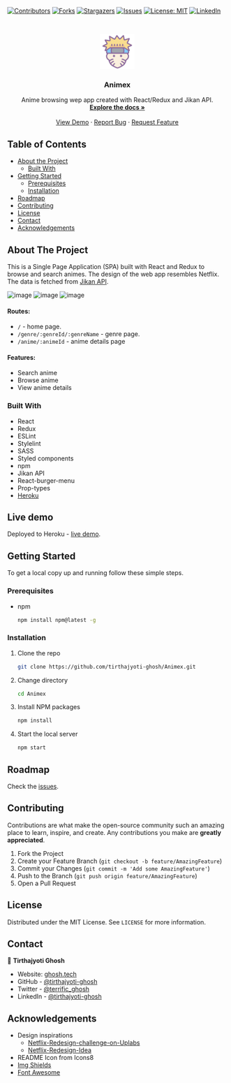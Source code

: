 <!--
*** Thanks for checking out this README Template. If you have a suggestion that would
*** make this better, please fork the repo and create a pull request or simply open
*** an issue with the tag "enhancement".
*** Thanks again! Now go create something AMAZING! :D
-->





<!-- PROJECT SHIELDS -->
<!--
*** I'm using markdown "reference style" links for readability.
*** Reference links are enclosed in brackets [ ] instead of parentheses ( ).
*** See the bottom of this document for the declaration of the reference variables
*** for contributors-url, forks-url, etc. This is an optional, concise syntax you may use.
*** https://www.markdownguide.org/basic-syntax/#reference-style-links
-->
[![Contributors][contributors-shield]][contributors-url]
[![Forks][forks-shield]][forks-url]
[![Stargazers][stars-shield]][stars-url]
[![Issues][issues-shield]][issues-url]
[![License: MIT][license-shield]][license-url]
[![LinkedIn][linkedin-shield]][linkedin-url]



<!-- PROJECT LOGO -->
<br />
<p align="center">
  <a href="https://github.com/tirthajyoti-ghosh/react-redux-capstone">
    <img src="./public/naruto.png" alt="Logo" width="80" height="80">
  </a>

  <h3 align="center">Animex</h3>

  <p align="center">
    Anime browsing wep app created with React/Redux and Jikan API.
    <br />
    <a href="https://github.com/tirthajyoti-ghosh/react-redux-capstone"><strong>Explore the docs »</strong></a>
    <br />
    <br />
    <a href="https://tg-animex.herokuapp.com/">View Demo</a>
    ·
    <a href="https://github.com/tirthajyoti-ghosh/react-redux-capstone/issues">Report Bug</a>
    ·
    <a href="https://github.com/tirthajyoti-ghosh/react-redux-capstone/issues">Request Feature</a>
  </p>
</p>

<!-- TABLE OF CONTENTS -->
## Table of Contents

* [About the Project](#about-the-project)
  * [Built With](#built-with)
* [Getting Started](#getting-started)
  * [Prerequisites](#prerequisites)
  * [Installation](#installation)
* [Roadmap](#roadmap)
* [Contributing](#contributing)
* [License](#license)
* [Contact](#contact)
* [Acknowledgements](#acknowledgements)

<!-- ABOUT THE PROJECT -->
## About The Project

This is a Single Page Application (SPA) built with React and Redux to browse and search animes. The design of the web app resembles Netflix. The data is fetched from [Jikan API](https://jikan.docs.apiary.io/#).

![image](https://user-images.githubusercontent.com/57726348/100578687-ce5eb400-3308-11eb-9746-1bd37d560d21.png)
![image](https://user-images.githubusercontent.com/57726348/97852749-295ab680-1d1d-11eb-9d6b-98a359508aaa.png)
![image](https://user-images.githubusercontent.com/57726348/100578778-fb12cb80-3308-11eb-8dd8-9b8255e8a8b6.png)

#### Routes:

* `/` - home page.
* `/genre/:genreId/:genreName` - genre page.
* `/anime/:animeId` - anime details page

#### Features:

* Search anime
* Browse anime
* View anime details

### Built With

- React
- Redux
- ESLint
- Stylelint
- SASS
- Styled components
- npm
- Jikan API
- React-burger-menu
- Prop-types
- [Heroku](https://tg-animex.herokuapp.com/)

## Live demo

Deployed to Heroku - [live demo](https://tg-animex.herokuapp.com/).

<!-- GETTING STARTED -->
## Getting Started

To get a local copy up and running follow these simple steps.

### Prerequisites

* npm

    ```sh
    npm install npm@latest -g
    ```

### Installation

1. Clone the repo

    ```sh
    git clone https://github.com/tirthajyoti-ghosh/Animex.git
    ```

2. Change directory

    ```sh
    cd Animex
    ```

3. Install NPM packages

    ```sh
    npm install
    ```

4. Start the local server

    ```sh
    npm start
    ```

<!-- ROADMAP -->
## Roadmap

Check the [issues](https://github.com/tirthajyoti-ghosh/Animex/issues).

<!-- CONTRIBUTING -->
## Contributing

Contributions are what make the open-source community such an amazing place to learn, inspire, and create. Any contributions you make are **greatly appreciated**.

1. Fork the Project
2. Create your Feature Branch (`git checkout -b feature/AmazingFeature`)
3. Commit your Changes (`git commit -m 'Add some AmazingFeature'`)
4. Push to the Branch (`git push origin feature/AmazingFeature`)
5. Open a Pull Request

<!-- LICENSE -->
## License

Distributed under the MIT License. See `LICENSE` for more information.

<!-- CONTACT -->
## Contact

👤 **Tirthajyoti Ghosh**

- Website: [ghosh.tech](https://ghosh.tech)
- GitHub - [@tirthajyoti-ghosh](https://github.com/tirthajyoti-ghosh)
- Twitter - [@terrific_ghosh](https://twitter.com/terrific_ghosh)
- LinkedIn - [@tirthajyoti-ghosh](https://www.linkedin.com/in/tirthajyoti-ghosh/)

<!-- ACKNOWLEDGEMENTS -->
## Acknowledgements

* Design inspirations
  * [Netflix-Redesign-challenge-on-Uplabs](https://dribbble.com/shots/5093535-Netflix-Redesign-challenge-on-Uplabs)
  * [Netflix-Redesign-Idea](https://dribbble.com/shots/5253521-Netflix-Redesign-Idea)
* README Icon from Icons8
* [Img Shields](https://shields.io)
* [Font Awesome](https://fontawesome.com)

<!-- MARKDOWN LINKS & IMAGES -->
<!-- https://www.markdownguide.org/basic-syntax/#reference-style-links -->
[contributors-shield]: https://img.shields.io/github/contributors/tirthajyoti-ghosh/react-redux-capstone.svg?style=flat-square
[contributors-url]: https://github.com/tirthajyoti-ghosh/react-redux-capstone/graphs/contributors
[forks-shield]: https://img.shields.io/github/forks/tirthajyoti-ghosh/react-redux-capstone.svg?style=flat-square
[forks-url]: https://github.com/tirthajyoti-ghosh/react-redux-capstone/network/members
[stars-shield]: https://img.shields.io/github/stars/tirthajyoti-ghosh/react-redux-capstone.svg?style=flat-square
[stars-url]: https://github.com/tirthajyoti-ghosh/react-redux-capstone/stargazers
[issues-shield]: https://img.shields.io/github/issues/tirthajyoti-ghosh/react-redux-capstone.svg?style=flat-square
[issues-url]: https://github.com/tirthajyoti-ghosh/react-redux-capstone/issues
[license-shield]: https://img.shields.io/badge/License-MIT-yellow.svg
[license-url]: https://github.com/tirthajyoti-ghosh/react-redux-capstone/blob/development/LICENSE
[linkedin-shield]: https://img.shields.io/badge/-LinkedIn-black.svg?style=flat-square&logo=linkedin&colorB=555
[linkedin-url]: https://www.linkedin.com/in/tirthajyoti-ghosh/
